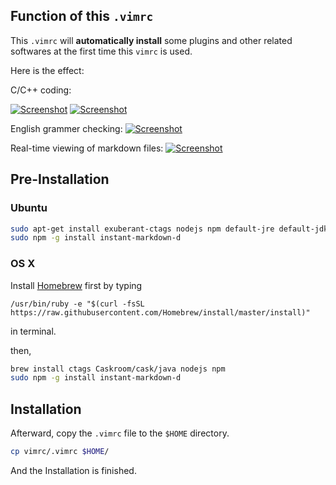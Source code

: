## Function of this ``.vimrc``
This ``.vimrc`` will **automatically install** some plugins and other related softwares at the first time this ``vimrc`` is used.

Here is the effect:

C/C++ coding:

[![Screenshot][c_cpp_code_1]][c_cpp_code_1]
[![Screenshot][c_cpp_code_2]][c_cpp_code_2]

English grammer checking:
[![Screenshot][language_tool]][language_tool]

Real-time viewing of markdown files:
[![Screenshot][markdown]][markdown]

## Pre-Installation
### Ubuntu
```bash
sudo apt-get install exuberant-ctags nodejs npm default-jre default-jdk
sudo npm -g install instant-markdown-d
```
### OS X
Install [Homebrew](http://brew.sh/) first by typing 

``/usr/bin/ruby -e "$(curl -fsSL https://raw.githubusercontent.com/Homebrew/install/master/install)"`` 

in terminal.

then,
```bash
brew install ctags Caskroom/cask/java nodejs npm 
sudo npm -g install instant-markdown-d
```

## Installation
Afterward, copy the ``.vimrc`` file to the ``$HOME`` directory.
```bash
cp vimrc/.vimrc $HOME/
```
And the Installation is finished.

[c_cpp_code_1]: https://dl.dropboxusercontent.com/u/27853118/github_screenshot/c_cpp_coding_1.gif 
[c_cpp_code_2]: https://dl.dropboxusercontent.com/u/27853118/github_screenshot/c_cpp_coding_2.gif
[markdown]: https://dl.dropboxusercontent.com/u/27853118/github_screenshot/markdown.gif
[language_tool]: https://dl.dropboxusercontent.com/u/27853118/github_screenshot/languageTool.gif
